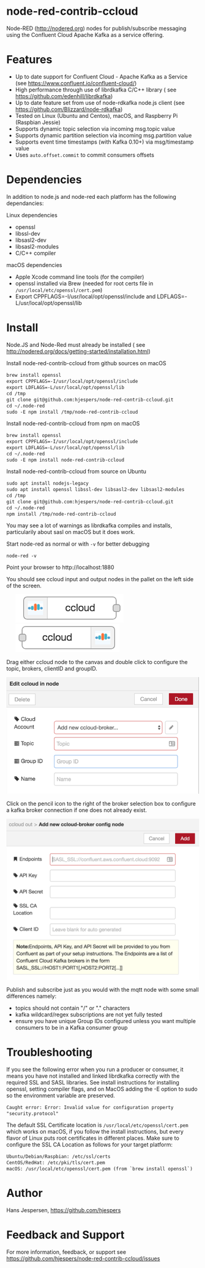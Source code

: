 node-red-contrib-ccloud
========================

Node-RED (http://nodered.org) nodes for publish/subscribe messaging using the Confluent Cloud Apache Kafka as a service offering.

# Features

* Up to date support for Confluent Cloud - Apache Kafka as a Service (see https://www.confluent.io/confluent-cloud/)
* High performance through use of librdkafka C/C++ library ( see https://github.com/edenhill/librdkafka) 
* Up to date feature set from use of node-rdkafka node.js client (see https://github.com/Blizzard/node-rdkafka)
* Tested on Linux (Ubuntu and Centos), macOS, and Raspberry Pi (Raspbian Jessie)
* Supports dynamic topic selection via incoming msg.topic value
* Supports dynamic partition selection via incoming msg.partition value
* Supports event time timestamps (with Kafka 0.10+) via msg/timestamp value
* Uses `auto.offset.commit` to commit consumers offsets 

# Dependencies

In addition to node.js and node-red each platform has the following dependancies:

Linux dependencies

* openssl
* libssl-dev
* libsasl2-dev
* libsasl2-modules
* C/C++ compiler

macOS dependencies

* Apple Xcode command line tools (for the compiler)
* openssl installed via Brew (needed for root certs file in `/usr/local/etc/openssl/cert.pem`)
* Export CPPFLAGS=-I/usr/local/opt/openssl/include and LDFLAGS=-L/usr/local/opt/openssl/lib

# Install

Node.JS and Node-Red must already be installed ( see http://nodered.org/docs/getting-started/installation.html)

Install node-red-contrib-ccloud from github sources on macOS
	
	brew install openssl
	export CPPFLAGS=-I/usr/local/opt/openssl/include
	export LDFLAGS=-L/usr/local/opt/openssl/lib
	cd /tmp	
	git clone git@github.com:hjespers/node-red-contrib-ccloud.git
	cd ~/.node-red	
	sudo -E npm install /tmp/node-red-contrib-ccloud


Install node-red-contrib-ccloud from npm on macOS

	brew install openssl
	export CPPFLAGS=-I/usr/local/opt/openssl/include
	export LDFLAGS=-L/usr/local/opt/openssl/lib
	cd ~/.node-red
	sudo -E npm install node-red-contrib-ccloud

Install node-red-contrib-ccloud from source on Ubuntu

	sudo apt install nodejs-legacy
	sudo apt install openssl libssl-dev libsasl2-dev libsasl2-modules
	cd /tmp	
	git clone git@github.com:hjespers/node-red-contrib-ccloud.git
	cd ~/.node-red	
	npm install /tmp/node-red-contrib-ccloud
	
You may see a lot of warnings as librdkafka compiles and installs, particularily about sasl on macOS but it does work.

Start node-red as normal or with `-v` for better debugging

	node-red -v

Point your browser to http://localhost:1880

You should see ccloud input and output nodes in the pallet on the left side of the screen.
<ul>
    <img src="./images/ccloud-in.png">
    <img src="./images/ccloud-out.png">
</ul>

Drag either ccloud node to the canvas and double click to configure the topic, brokers, clientID and groupID.

<img src="./images/ccloud-in-config.png">

Click on the pencil icon to the right of the broker selection box to configure a kafka broker connection if one does not already exist.

<img src="./images/ccloud-broker-config.png">

Publish and subscribe just as you would with the mqtt node with some small differences namely:
<ul>
	<li>topics should not contain "/" or "." characters
	<li>kafka wildcard/regex subscriptions are not yet fully tested
	<li>ensure you have unique Group IDs configured unless you want multiple consumers to be in a Kafka consumer group
</ul>

# Troubleshooting

If you see the following error when you run a producer or consumer, it means you have not installed and linked librdkafka correctly with the required SSL and SASL libraries. See install instructions for installing openssl, setting compiler flags, and on MacOS adding the -E option to sudo so the environment variable are preserved.

	Caught error: Error: Invalid value for configuration property "security.protocol"
	
The default SSL Certificate location is `/usr/local/etc/openssl/cert.pem` which works on macOS, if you follow the install instructions, but every flavor of Linux puts root certificates in different places. Make sure to configure the SSL CA Location as follows for your target platform:

	Ubuntu/Debian/Raspbian: /etc/ssl/certs
	CentOS/RedHat: /etc/pki/tls/cert.pem
	macOS: /usr/local/etc/openssl/cert.pem (from `brew install openssl`)



# Author

Hans Jespersen, https://github.com/hjespers

# Feedback and Support

For more information, feedback, or support see https://github.com/hjespers/node-red-contrib-ccloud/issues

